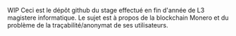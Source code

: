 WIP
Ceci est le dépôt github du stage effectué en fin d'année de L3 magistere informatique.
Le sujet est à propos de la blockchain Monero et du problème de la traçabilité/anonymat de ses utilisateurs.
